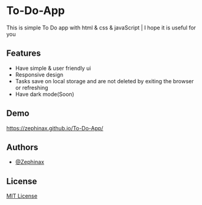 # To-Do-App
This is simple To Do app with html &amp; css &amp; javaScript | I hope it is useful for you


## Features

- Have simple & user friendly ui
- Responsive design
- Tasks save on local storage and are not deleted by exiting the browser or refreshing
- Have dark mode(Soon)


## Demo 

https://zephinax.github.io/To-Do-App/


## Authors

- [@Zephinax](https://github.com/Zephinax)


## License 

[MIT License](LICENSE)

